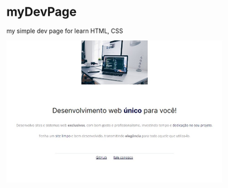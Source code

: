 # myDevPage
my simple dev page for learn HTML, CSS

<img src="./cover.jpg" alt="Imagem cover da pagina"/> 
